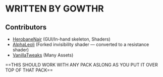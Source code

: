 # WRITTEN BY GOWTHR

## Contributors
- [HerobaneNair](https://github.com/HerobaneNair) (GUI/In-hand skeleton, Shaders)
- [AlphaLeoli](https://github.com/AlphaLeoli) (Forked invisibility shader — converted to a resistance shader)
- [VanillaTweaks](https://vanillatweaks.net/) (Many Assets)

==THIS SHOULD WORK WITH ANY PACK ASLONG AS YOU PUT IT OVER TOP OF THAT PACK==



